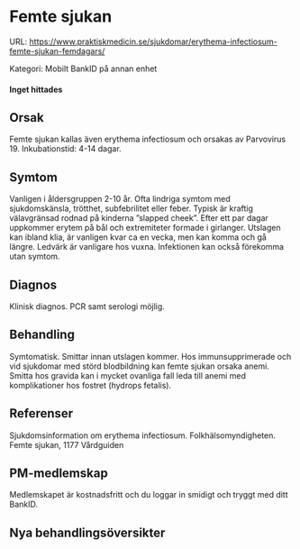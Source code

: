 # Femte sjukan

URL: https://www.praktiskmedicin.se/sjukdomar/erythema-infectiosum-femte-sjukan-femdagars/



Kategori: Mobilt BankID på annan enhet

#### Inget hittades

## Orsak

Femte sjukan kallas även erythema infectiosum och orsakas av Parvovirus 19. Inkubationstid: 4-14 dagar.

## Symtom

Vanligen i åldersgruppen 2-10 år. Ofta lindriga symtom med sjukdomskänsla, trötthet, subfebrilitet eller feber. Typisk är kraftig välavgränsad rodnad på kinderna ”slapped cheek”. Efter ett par dagar uppkommer erytem på bål och extremiteter formade i girlanger. Utslagen kan ibland klia, är vanligen kvar ca en vecka, men kan komma och gå längre. Ledvärk är vanligare hos vuxna. Infektionen kan också förekomma utan symtom.

## Diagnos

Klinisk diagnos. PCR samt serologi möjlig.

## Behandling

Symtomatisk. Smittar innan utslagen kommer.
Hos immunsupprimerade och vid sjukdomar med störd blodbildning kan femte sjukan orsaka anemi. Smitta hos gravida kan i mycket ovanliga fall leda till anemi med komplikationer hos fostret (hydrops fetalis).

## Referenser

Sjukdomsinformation om erythema infectiosum. Folkhälsomyndigheten.
Femte sjukan, 1177 Vårdguiden

## PM-medlemskap

Medlemskapet är kostnadsfritt och du loggar in smidigt och tryggt med ditt BankID.

## Nya behandlingsöversikter

